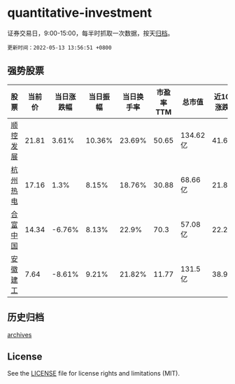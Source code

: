 # quantitative-investment

证券交易日，9:00-15:00，每半时抓取一次数据，按天[归档](archives)。

`更新时间：2022-05-13 13:56:51 +0800`

## 强势股票

|股票|当前价|当日涨跌幅|当日振幅|当日换手率|市盈率TTM|总市值|近10日涨跌幅|
|----|----|----|----|----|----|----|----|
|[顺控发展](https://xueqiu.com/S/SZ003039)|21.81|3.61%|10.36%|23.69%|50.65|134.62亿|41.62%|
|[杭州热电](https://xueqiu.com/S/SH605011)|17.16|1.3%|8.15%|18.76%|30.88|68.66亿|21.88%|
|[合富中国](https://xueqiu.com/S/SH603122)|14.34|-6.76%|8.13%|22.9%|70.3|57.08亿|22.25%|
|[安徽建工](https://xueqiu.com/S/SH600502)|7.64|-8.61%|9.21%|21.82%|11.77|131.5亿|38.91%|

## 历史归档

[archives](archives)

## License

See the [LICENSE](LICENSE) file for license rights and limitations (MIT).